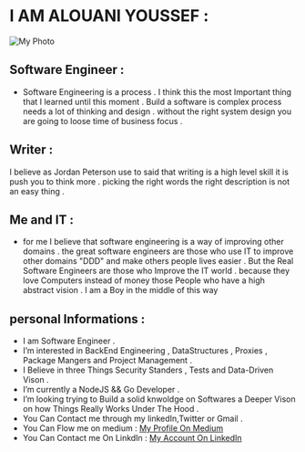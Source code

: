 # I AM ALOUANI YOUSSEF : 
![My Photo ](https://miro.medium.com/fit/c/176/176/1*zMHxFUiKbWZRBInQa1EoSA.jpeg)

## Software Engineer :
- Software Engineering is a process . I think this the most Important thing that I learned until this moment . Build a software is complex process needs a lot of thinking and design . without the right system design you are going to loose time of business focus .

## Writer :

I believe as Jordan Peterson use to said that writing is a high level skill it is push you to think more . picking the right words the right description is not an easy thing . 

## Me and IT : 
- for me I believe that software engineering is a way of improving other domains . the great software engineers are those who use IT to improve other domains "DDD" and make others people lives easier . But the Real Software Engineers are those who Improve the IT world . because they love Computers instead of money those People who have a high abstract vision . I am a Boy in the middle of this way 

## personal Informations : 

-  I am Software Engineer . 
-  I’m interested in BackEnd Engineering , DataStructures , Proxies , Package Mangers and Project Management .  
-  I Believe in three Things Security Standers , Tests and  Data-Driven Vison  .
-  I’m currently a NodeJS && Go Developer .
-  I’m looking trying to Build a solid knwoldge on Softwares a Deeper Vison on how Things Really Works Under The Hood .
-  You Can Contact me through my linkedIn,Twitter or Gmail .
-  You Can Flow me on medium :
  <a href="https://alouani-youssef.medium.com/">My Profile On Medium</a> 
- You Can Contact me On LinkdIn : 
 <a href="https://www.linkedin.com/in/alouani-youssef/">My Account On LinkedIn</a> 
 


